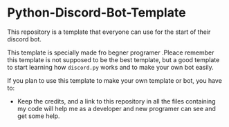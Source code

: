 # Python-Discord-Bot-Template

This repository is a template that everyone can use for the start of their discord bot.

This template is specially made fro begner programer .Pleace remember this template is not supposed to be the best template, but a good template to start learning how `discord.py` works and to make your own bot easily.

If you plan to use this template to make your own template or bot, you have to:
 - Keep the credits, and a link to this repository in all the files containing my code will help me as a developer and new programer can see and get some help.
